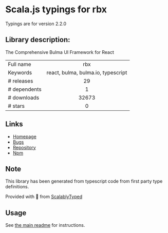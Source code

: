 
# Scala.js typings for rbx

Typings are for version 2.2.0

## Library description:
The Comprehensive Bulma UI Framework for React

|                    |                 |
| ------------------ | :-------------: |
| Full name          | rbx |
| Keywords           | react, bulma, bulma.io, typescript |
| # releases         | 29 |
| # dependents       | 1 |
| # downloads        | 32673 |
| # stars            | 0 |

## Links
- [Homepage](https://github.com/dfee/rbx#readme)
- [Bugs](https://github.com/dfee/rbx/issues)
- [Repository](https://github.com/dfee/rbx)
- [Npm](https://www.npmjs.com/package/rbx)
    


## Note
This library has been generated from typescript code from first party type definitions.

Provided with :purple_heart: from [ScalablyTyped](https://github.com/oyvindberg/ScalablyTyped)

## Usage
See [the main readme](../../readme.md) for instructions.


